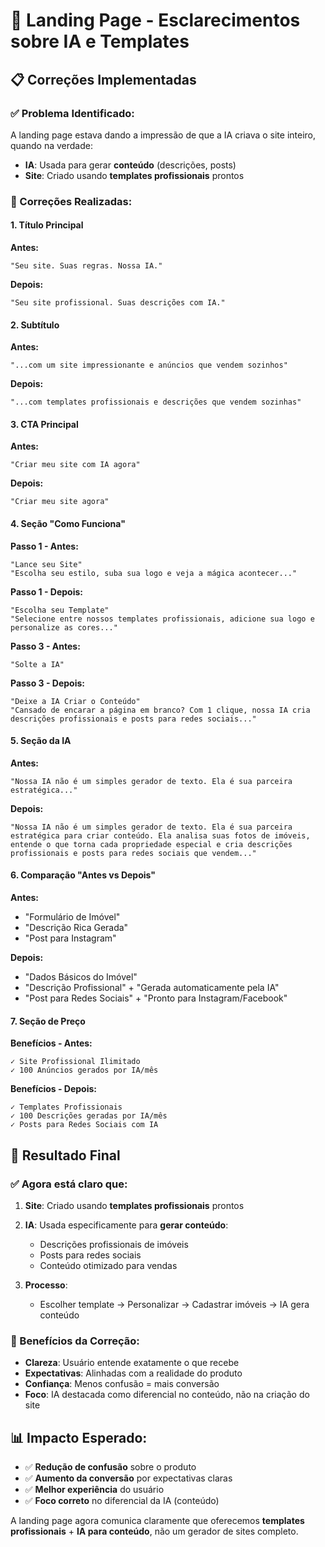 # 🎯 Landing Page - Esclarecimentos sobre IA e Templates

## 📋 **Correções Implementadas**

### **✅ Problema Identificado:**
A landing page estava dando a impressão de que a IA criava o site inteiro, quando na verdade:
- **IA**: Usada para gerar **conteúdo** (descrições, posts)
- **Site**: Criado usando **templates profissionais** prontos

### **🔧 Correções Realizadas:**

#### **1. Título Principal**
**Antes:**
```
"Seu site. Suas regras. Nossa IA."
```

**Depois:**
```
"Seu site profissional. Suas descrições com IA."
```

#### **2. Subtítulo**
**Antes:**
```
"...com um site impressionante e anúncios que vendem sozinhos"
```

**Depois:**
```
"...com templates profissionais e descrições que vendem sozinhas"
```

#### **3. CTA Principal**
**Antes:**
```
"Criar meu site com IA agora"
```

**Depois:**
```
"Criar meu site agora"
```

#### **4. Seção "Como Funciona"**

**Passo 1 - Antes:**
```
"Lance seu Site"
"Escolha seu estilo, suba sua logo e veja a mágica acontecer..."
```

**Passo 1 - Depois:**
```
"Escolha seu Template"
"Selecione entre nossos templates profissionais, adicione sua logo e personalize as cores..."
```

**Passo 3 - Antes:**
```
"Solte a IA"
```

**Passo 3 - Depois:**
```
"Deixe a IA Criar o Conteúdo"
"Cansado de encarar a página em branco? Com 1 clique, nossa IA cria descrições profissionais e posts para redes sociais..."
```

#### **5. Seção da IA**
**Antes:**
```
"Nossa IA não é um simples gerador de texto. Ela é sua parceira estratégica..."
```

**Depois:**
```
"Nossa IA não é um simples gerador de texto. Ela é sua parceira estratégica para criar conteúdo. Ela analisa suas fotos de imóveis, entende o que torna cada propriedade especial e cria descrições profissionais e posts para redes sociais que vendem..."
```

#### **6. Comparação "Antes vs Depois"**

**Antes:**
- "Formulário de Imóvel"
- "Descrição Rica Gerada"
- "Post para Instagram"

**Depois:**
- "Dados Básicos do Imóvel"
- "Descrição Profissional" + "Gerada automaticamente pela IA"
- "Post para Redes Sociais" + "Pronto para Instagram/Facebook"

#### **7. Seção de Preço**

**Benefícios - Antes:**
```
✓ Site Profissional Ilimitado
✓ 100 Anúncios gerados por IA/mês
```

**Benefícios - Depois:**
```
✓ Templates Profissionais
✓ 100 Descrições geradas por IA/mês
✓ Posts para Redes Sociais com IA
```

## 🎯 **Resultado Final**

### **✅ Agora está claro que:**

1. **Site**: Criado usando **templates profissionais** prontos
2. **IA**: Usada especificamente para **gerar conteúdo**:
   - Descrições profissionais de imóveis
   - Posts para redes sociais
   - Conteúdo otimizado para vendas

3. **Processo**:
   - Escolher template → Personalizar → Cadastrar imóveis → IA gera conteúdo

### **🚀 Benefícios da Correção:**

- **Clareza**: Usuário entende exatamente o que recebe
- **Expectativas**: Alinhadas com a realidade do produto
- **Confiança**: Menos confusão = mais conversão
- **Foco**: IA destacada como diferencial no conteúdo, não na criação do site

## 📊 **Impacto Esperado:**

- ✅ **Redução de confusão** sobre o produto
- ✅ **Aumento da conversão** por expectativas claras
- ✅ **Melhor experiência** do usuário
- ✅ **Foco correto** no diferencial da IA (conteúdo)

A landing page agora comunica claramente que oferecemos **templates profissionais** + **IA para conteúdo**, não um gerador de sites completo.
